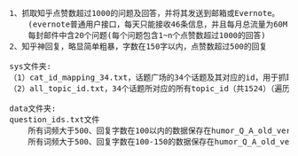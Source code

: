 <pre>
1、抓取知乎点赞数超过1000的问题及回答，并将其发送到邮箱或Evernote。
	(evernote普通用户接口，每天只能接收46条信息，并且每月总流量为60M)，后改为向163邮箱发送
	每封邮件中含20个问题(每个问题包含1~n个点赞数超过1000的回答)
2、知乎神回复，略显简单粗暴，字数在150字以内，点赞数超过500的回复   

sys文件夹:    
（1）cat_id_mapping_34.txt，话题广场的34个话题及其对应的id，用于抓取topic_id    
（2）all_topic_id.txt，34个话题所对应的所有topic_id（共1524）（遍历34个id抓取topic_id耗时：16.4s）    

data文件夹:    
question_ids.txt文件
	所有词频大于500、回复字数在100以内的数据保存在humor_Q_A_old_version1.txt文件中    
	所有词频大于500、回复字数在100-150的数据保存在humor_Q_A_old_version2.txt文件中
	
</pre>    

